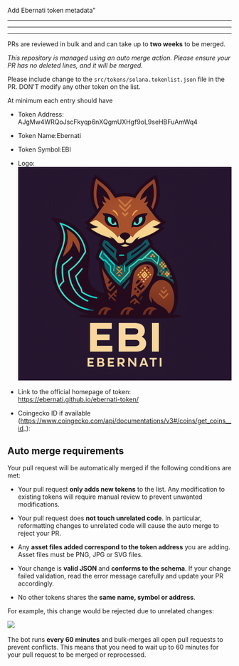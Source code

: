 Add Ebernati token metadata”

---
---

---

PRs are reviewed in bulk and and can take up to **two weeks** to be merged.

_This repository is managed using an auto merge action. Please ensure your PR has no deleted lines, and it will be merged._



Please include change to the `src/tokens/solana.tokenlist.json` file in the PR.
DON'T modify any other token on the list.

At minimum each entry should have

- Token Address: AJgMw4WRQoJscFkyqp6nXQgmUXHgf9oL9seHBFuAmWq4
- Token Name:Ebernati
- Token Symbol:EBI
- Logo: 
![](https://github.com/ebernati/token-list/blob/8ffb1aae09cbcf89b33bbe9ee20210c5982ca970/assets/mainnet/BE183A50-6F42-421C-AC45-1266DEDCDC24.png)

- Link to the official homepage of token: https://ebernati.github.io/ebernati-token/
- Coingecko ID if available (https://www.coingecko.com/api/documentations/v3#/coins/get_coins__id_):

## Auto merge requirements

Your pull request will be automatically merged if the following conditions are met:

- Your pull request **only adds new tokens** to the list. Any modification to existing
  tokens will require manual review to prevent unwanted modifications.

- Your pull request does **not touch unrelated code**. In particular, reformatting changes to unrelated
  code will cause the auto merge to reject your PR.

- Any **asset files added correspond to the token address** you are adding. Asset files
  must be PNG, JPG or SVG files.

- Your change is **valid JSON** and **conforms to the schema**. If your change failed validation,
  read the error message carefully and update your PR accordingly.

- No other tokens shares the **same name, symbol or address**.

For example, this change would be rejected due to unrelated changes:

<img src=https://i.imgur.com/qB9RNO4.png width=600px>

The bot runs **every 60 minutes** and bulk-merges all open pull requests to prevent conflicts.
This means that you need to wait up to 60 minutes for your pull request to be merged or reprocessed.
